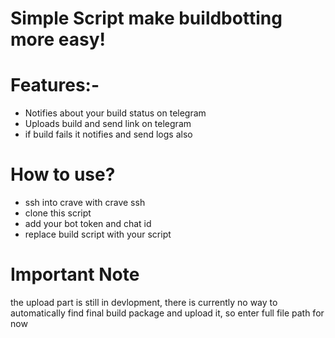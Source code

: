 # Simple Script make buildbotting more easy!

# Features:-
 - Notifies about your build status on telegram
 - Uploads build and send link on telegram
 - if build fails it notifies and send logs also

# How to use?
 - ssh into crave with crave ssh
 - clone this script
 - add your bot token and chat id
 - replace build script with your script

# Important Note
the upload part is still in devlopment, there is currently no way to automatically find final build package and upload it, so enter full file path for now